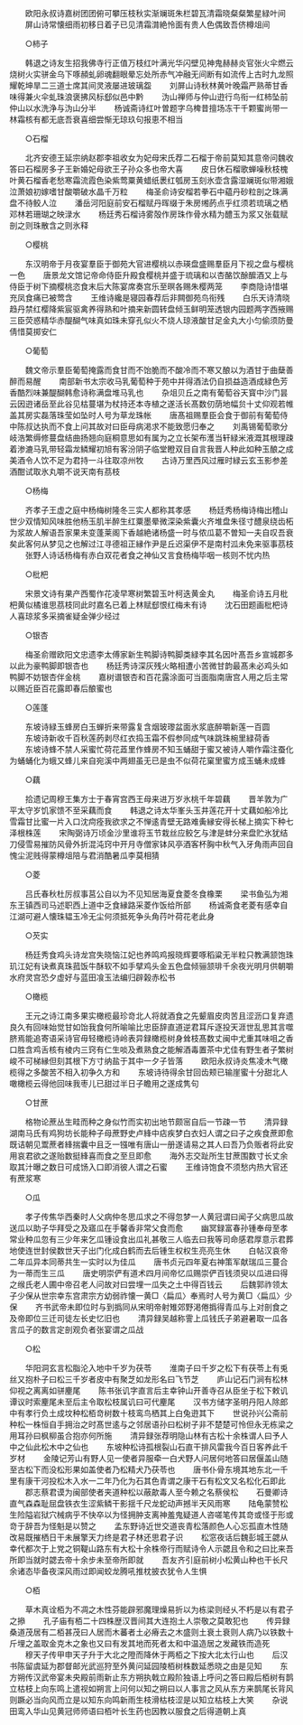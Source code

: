 <!-- { "loadSidebar": true } -->
　　欧阳永叔诗嘉树团团俯可攀压枝秋实渐斓斑朱栏碧瓦清霜晓粲粲繁星緑叶间
　　屏山诗常懐细雨初移日着子已见清霜潸絶怜面有贵人色偶致吾侪樽俎间

　　○柿子

　　韩退之诗友生招我佛寺行正值万枝红叶满光华闪壁见神鬼赫赫炎官张火伞燃云烧树火实骈金乌下啄頳虬卵魂翻眼晕忘处所赤气冲融无间断有如流传上古时九龙照耀乾坤旱二三道士席其间灵液屡进玻璃盌
　　刘屏山诗秋林黄叶晚霜严熟蒂甘香味得兼火伞虬珠浪褒拂风标郄似邑中黔
　　沩山禅师与仲山逰行鸟衔一红柿坠前仲山以水洗浄与沩山分半
　　杨诚斋诗红叶曽题字乌椑昔擅场冻干千颗蜜尚带一林霜核有都无底吾衰喜细尝惭无琼玖句报恵不相当

　　○石榴

　　北齐安德王延宗纳赵郡李祖收女为妃母宋氏荐二石榴于帝前莫知其意帝问魏收答曰石榴房多子王新婚妃母欲王子孙众多也帝大喜
　　皮日休石榴歌蝉噪秋枝槐叶黄石榴香老愁寒霜流霞色染紫莺粟黄蜡纸褁红瓠房玉刻氷壶含露湿斓斑似带湘娥泣萧娘初嫁嗜甘酸嚼破水晶千万粒
　　梅圣俞诗安榴若拳石中藴丹砂粒剖之珠满盘不待鲛人泣
　　潘岳河阳庭前安石榴赋丹晖缀于朱房缃菂点乎红须若琉璃之栖邓林若珊瑚之映渌水
　　杨廷秀石榴诗雾殻作房珠作骨水精为醴玉为浆又张载赋剖之则珠散含之则氷释

　　○樱桃

　　东汉明帝于月夜宴羣臣于御苑大官进樱桃以赤瑛盘盛赐羣臣月下视之盘与樱桃一色
　　唐景龙文馆记帝命侍臣升殿食樱桃并盛于琉璃和以杏酪饮酴醿酒又上与侍臣于树下摘樱桃恣食末后大陈宴席奏宫乐至暝各赐朱樱两笼
　　李商隐诗惜堪充凤食痛已被莺含
　　王维诗纔是寝园春荐后非闗御苑鸟衔残
　　白乐天诗清晓趋丹禁红樱降紫宸驱禽养得熟和叶摘来新圆转盘倾玉鲜明笼透银内园题两字西掖赐三臣荧惑精华赤醍醐气味真如珠未穿孔似火不烧人琼液酸甘足金丸大小匀偷须防曼倩惜莫掷安仁

　　○葡萄

　　魏文帝示羣臣葡萄掩露而食甘而不饴脆而不酸冷而不寒又酿以为酒甘于曲蘖善醉而易醒
　　南部新书太宗收马乳葡萄种于苑中并得酒法仍自损益造酒成緑色芳香酷烈味兼醍醐韩愈诗称满盘堆马乳也
　　杂俎贝丘之南有葡萄谷天寳中沙门昙云因逰诸岳至此谷见枯蔓堪为杖持还本寺植之遂活长髙数仞荫地幅贠十丈仰观若帷盖其房实磊落珠莹如坠时人号为草龙珠帐
　　唐髙祖赐羣臣会食于御前有葡萄侍中陈叔达执而不食上问其故对曰臣母病渇求不能致愿归奉之
　　刘禹锡葡萄歌分岐浩繁缛修蔓盘结曲扬翘向庭桐意思如有属为之立长架布濩当轩緑米液溉其根理疎着渗漉马乳带轻霜龙鳞耀初旭有客汾阴子临堂瞪双目自言我晋人种此如种玉酿之成美酒令人饮不足为君持一斗往取凉州牧
　　古诗万里西风过雁时緑云玄玉影参差酒酣试取氷丸嚼不说天南有茘枝

　　○杨梅

　　齐孝子王虚之庭中杨梅树隆冬三实人都称其孝感
　　杨廷秀杨梅诗梅出稽山世少双情知风味胜他杨玉肌半醉生红粟墨晕微深染紫囊火齐堆盘朱径寸醴泉绕齿柘为浆故人解语吾家果未变蓬莱阁下香越絶诸杨盛一时与侬瓜葛不曽知一夫自叹吾衰矣此客何从梦见之也解过江寻德祖正縁作尹是丘迟渠伊不是南村泒未免来驱事茘枝
　　张野人诗话杨梅有赤白双花者食之神仙又言食杨梅毕咽一核则不忧内热

　　○枇杷

　　宋景文诗有果产西蜀作花凌早寒树繁碧玉叶柯迭黄金丸
　　梅圣俞诗五月枇杷黄似橘谁思茘枝同此时嘉名已着上林赋郄恨红梅未有诗
　　沈石田题画枇杷诗人喜琼浆多采摘雀疑金弹少经过

　　○银杏

　　梅圣俞赠欧阳文忠遗李太傅家新生鸭脚诗鸭脚类緑李其名因叶髙吾乡宣城郡多以此为豪鸭脚即银杏也
　　杨廷秀诗深灰残火略相遭小苦微甘韵最髙未必鸡头如鸭脚不妨银杏伴金桃
　　嘉树谱银杏和百花露涂面可当面脂南唐宫人用之后主常以赐近臣百花露即春后酿蜜也

　　○莲蓬

　　东坡诗緑玉蜂房白玉蝉折来带露复含烟玻瓈盆面氷浆底醉嚼新莲一百圆
　　东坡诗新收千百秋莲菂剥尽红衣捣玉霜不假参同成气味跳珠椀里緑荷香
　　东坡诗蜂不禁人采蜜忙荷花蕋里作蜂房不知玉蛹甜于蜜又被诗人嚼作霜注蚕化为蛹蛹化为蛾又蜂儿来自宛溪中两翅虽无已是虫不似荷花窠里蜜方成玉蛹未成蜂

　　○藕

　　拾遗记周穆王集方士于春宵宫西王母来进万岁氷桃千年碧藕
　　晋羊敦为广平太守岁饥家馈不至采藕而食
　　韩退之诗太华峯头玉井莲花开十丈藕如船冷比雪霜甘比蜜一片入口沈疴痊我欲求之不惮逺青壁无路难夤縁安得长梯上摘实下种七泽根株莲
　　宋陶弼诗万顷金沙里谁将玉节栽丝应鲛乞与津是蚌分来盘贮氷犹结刀侵雪易摧防风骨外折混沌窍中开月寺僧家钵风亭酒客杯胸中秋气入牙角雨声回自愧尘泥贱得蒙樽俎陪与君消酷暑瓜李莫相猜

　　○菱

　　吕氏春秋杜厉叔事莒公自以为不见知居海夏食菱冬食橡栗
　　梁书鱼弘为湘东王镇西司马述职西上道中乏食縁路采菱作饭给所部
　　杨诚斋食老菱有感幸自江湖可避人懐珠韫玉冷无尘何须抵死争头角荇叶荷花老此身

　　○芡实

　　杨廷秀食鸡头诗龙宫失晓恼江妃也养鸣鸡报晓辉要啄稻粱无半粒只教满颔饱珠玑江妃有诀煮真珠菰饭牛酥软不如手擘鸡头金五色盘倾骊颔琲千余夜光明月供朝嚼水府灵宫恐夕虚好与蓝田飡玉法编归辟榖赤松书

　　○橄榄

　　王元之诗江南多果实橄榄最珍竒北人将就酒食之先颦眉皮肉苦且涩沥口复弃遗良久有回味始觉甘如饴我食何所喻喻比忠臣辞直道逆君耳斥逐投天涯世乱思其言噬脐焉能追寄语采诗官毋轻橄榄诗岭表异録橄榄树身耸枝髙数丈闽中尤重其味咀之香口胜含鸡舌核有棱内三窍有仁生啖及煮熟食之能解酒毒置茶中尤佳有野生者子繁树峻不可梯縁但刻其根下方寸纳盐于其中一夕子皆落
　　欧阳永叔诗炎焦凌木气橄榄得之多酸苦不相入初争久方和
　　东坡诗待得余甘回齿颊已输崖蜜十分甜北人噉橄榄云得他回味我枣儿已甜过半日子瞻用之遂成隽句

　　○甘蔗

　　格物论蔗丛生畦而种之身似竹而实初出地节颇宻自后一节疎一节
　　清异録湖南马氏有鸡狗坊长能种子母蔗野史卢綘中痁疾梦白衣妇人谓之曰子之疾食蔗即愈既诘朝见鬻蔗者綘揣囊中且乏一镪唯有唐山一册遂请易之其人曰吾乃负贩者将此安用哀君欲之遂贻数挺綘喜而食之至旦即愈
　　海外志交趾所生甘蔗围数寸长丈余取其汁曝之数日可成饧入口即消彼人谓之石蜜
　　王维诗饱食不须愁内热大官还有蔗浆寒

　　○瓜

　　孝子传焦华西秦时人父病仲冬思瓜求之不得忽梦一人黄冠谓曰闻子父病思瓜故送瓜以助子华拜受之及寤瓜在手馨香非常父食而愈
　　幽冥録富春孙锺奉母至孝常业种瓜忽有三少年来乞瓜锺设食出瓜礼甚敬三人临去曰我等司命感君厚意示君葬地使连世封侯数世天子出门化成白鹤而去后锺生权权生亮亮生休
　　白帖汉哀帝二年瓜异本同蒂共生一实时以为佳瓜
　　唐书贞元四年夏右神策军献瑞瓜三蔓合为一蒂而生三瓜
　　唐史明崇俨有道术四月间帝忆瓜赐崇俨百钱须臾以瓜进曰得之缑氏老人圃中帝召老人问故对曰尝埋一瓜失之土中得百钱云
　　后魏郭祚领太子少保从世宗幸东宫肃宗方幼弱祚懐一黄□〈扁瓜〉奉焉时人号为黄□〈扁瓜〉少保
　　齐书武帝未即位时与到撝同从宋明帝射雉郊野渇倦撝得青瓜与上对剖食之及帝即位三迁司徒左长史忆旧也
　　清异録吴越称霅上瓜钱氏子弟避暑取一瓜各言瓜子的数言定剖观负者张宴谓之瓜战

　　○松

　　华阳洞玄言松脂沦入地中千岁为茯苓
　　淮南子曰千岁之松下有茯苓上有兎丝又抱朴子曰松三千岁者皮中有聚芝如龙形名曰飞节芝
　　庐山记石门涧有松林仰视之离离如骈麈尾
　　陈书张讥字直言后主幸钟山开善寺召从臣坐于松下敕讥谭议时索麈尾未至后主令取松枝属讥曰可代麈尾
　　汉书方储字圣明丹阳人除郎中有孝行负土成坟种松栢竒树数十枝鸾鸟栖其上白兔逰其下
　　世说孙兴公斋前种松一株恒自手拥治之时髙世逺与之邻居语孙曰松树子非不楚楚可怜但永无栋梁之用耳孙曰枫柳虽合抱亦何所施
　　清异録张荐明隐山林有古松十余株谓人曰予人中之仙此松木中之仙也
　　东坡种松诗孤根裂山石直干排风雷我今百日客养此千岁材
　　金陵记芳山有野人见一使者异服牵一白犬野人问居何地答曰居偃盖山随至古松下而没松形果如盖使者乃松精犬乃茯苓也
　　唐书仆骨东境其地东北一千里有康干河投松木入水一二年乃化为石其色青谓之康干石有松文又名松化石即此
　　郡志蔡君谟为闽部使者夹道种松以蔽歊毒人至今赖之名蔡侯松
　　石曼卿诗直气森森耻屈盘铁衣生涩紫鳞干影揺千尺龙蛇动声撼半天风雨寒
　　陆龟蒙赞松生险隘岩狱穴械病乎不快卒以为怪拥肿支离神羞鬼疑道人咨嗟笔传其竒或怪于形或竒于辞吾为怪魁是以赞之
　　孟东野诗近世交道丧青松落颜色人心忘孤直木性随改易既摧栖日干未展擎天力终是君子林还思君子识
　　松窓夜话后魏彭城王勰从幸代都次于上党之铜鞮山路东有大松十余株帝行而赋诗令人示勰且令和之曰比来吾所即当就时勰去帝十余步未至帝所即就
　　吾友齐引庭前树小松黄山种也干长尺余诸态毕备夜深风雨过即闻蛟龙腾吼推枕披衣犹令人生惧

　　○栢

　　草木真诠栢为不凋之木性芬能辟邪魔理燥易折以为栋梁则经乆不朽是以有君子之撡
　　孔子庙有栢二十四株歴汉晋间其大连抱土人崇敬之莫敢犯也
　　传异録桑道茂居有二栢甚茂曰人居而木蕃者土必瘠去之木盛则土衰土衰则人病乃以铁数十斤埋之盖取金克木之象也又曰有发其地而死者太和中温造居之发藏铁而造死
　　穆天子传甲申天子升于大北之隥而降休于两栢之下按大北太行山也
　　后汉书陈留虞延为郡督邮光武巡狩至外黄问延园陵栢树株数延悉晓之由是见知
　　东方朔传汉武帝宴未央殿前雨新止东方朔执戟立殿阶独语上呼问之答曰殿后栢树有鹊立枯枝上向东鸣上遣视如朔言上问何以知之朔曰以人事言之风从东方来鹊尾长背风则蹶必当向风而立是以知东向鸣新雨生枝滑枯枝涩是以知立枯枝上大笑
　　杂说田鸾入华山见黄冠师师语曰栢叶长生药也因教以服食之后得道朝上真
